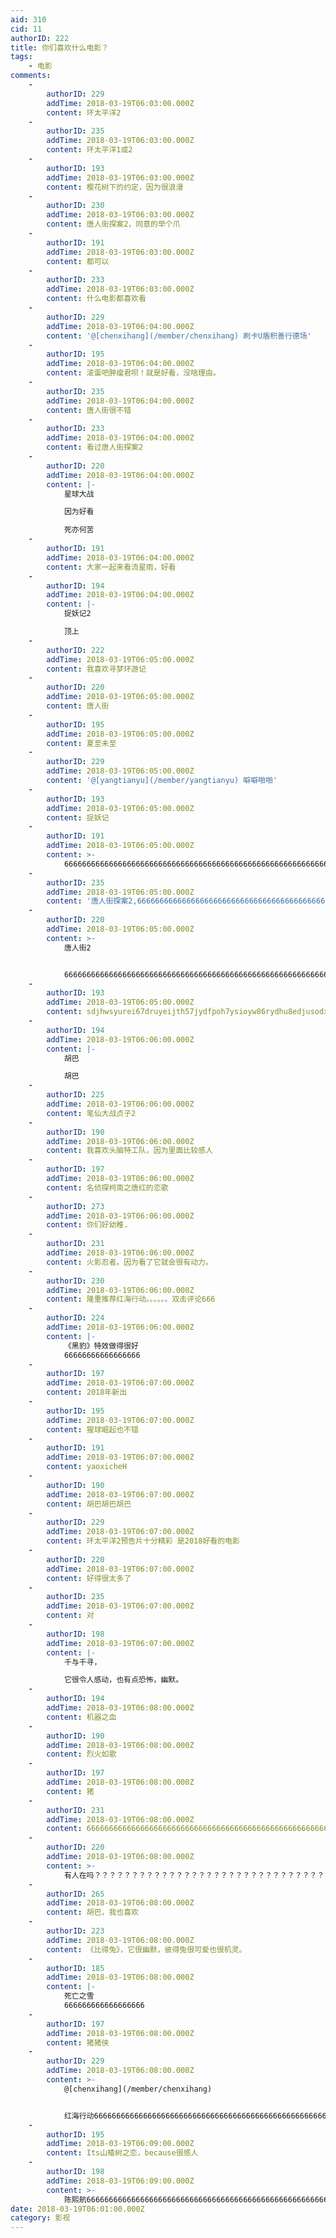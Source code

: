 ```yaml
---
aid: 310
cid: 11
authorID: 222
title: 你们喜欢什么电影？
tags:
    - 电影
comments:
    -
        authorID: 229
        addTime: 2018-03-19T06:03:00.000Z
        content: 环太平洋2
    -
        authorID: 235
        addTime: 2018-03-19T06:03:00.000Z
        content: 环太平洋1或2
    -
        authorID: 193
        addTime: 2018-03-19T06:03:00.000Z
        content: 樱花树下的约定，因为很浪漫
    -
        authorID: 230
        addTime: 2018-03-19T06:03:00.000Z
        content: 唐人街探案2，同意的举个爪
    -
        authorID: 191
        addTime: 2018-03-19T06:03:00.000Z
        content: 都可以
    -
        authorID: 233
        addTime: 2018-03-19T06:03:00.000Z
        content: 什么电影都喜欢看
    -
        authorID: 229
        addTime: 2018-03-19T06:04:00.000Z
        content: '@[chenxihang](/member/chenxihang) 刷卡U盾积善行德场'
    -
        authorID: 195
        addTime: 2018-03-19T06:04:00.000Z
        content: 滚蛋吧肿瘤君呗！就是好看，没啥理由。
    -
        authorID: 235
        addTime: 2018-03-19T06:04:00.000Z
        content: 唐人街很不错
    -
        authorID: 233
        addTime: 2018-03-19T06:04:00.000Z
        content: 看过唐人街探案2
    -
        authorID: 220
        addTime: 2018-03-19T06:04:00.000Z
        content: |-
            星球大战

            因为好看

            死亦何苦
    -
        authorID: 191
        addTime: 2018-03-19T06:04:00.000Z
        content: 大家一起来看流星雨，好看
    -
        authorID: 194
        addTime: 2018-03-19T06:04:00.000Z
        content: |-
            捉妖记2

            顶上
    -
        authorID: 222
        addTime: 2018-03-19T06:05:00.000Z
        content: 我喜欢寻梦环游记
    -
        authorID: 220
        addTime: 2018-03-19T06:05:00.000Z
        content: 唐人街
    -
        authorID: 195
        addTime: 2018-03-19T06:05:00.000Z
        content: 夏至未至
    -
        authorID: 229
        addTime: 2018-03-19T06:05:00.000Z
        content: '@[yangtianyu](/member/yangtianyu) 噼噼啪啪'
    -
        authorID: 193
        addTime: 2018-03-19T06:05:00.000Z
        content: 捉妖记
    -
        authorID: 191
        addTime: 2018-03-19T06:05:00.000Z
        content: >-
            666666666666666666666666666666666666666666666666666666666666666666666666666666666666666666666666666666666666666666666666666666666666666666666666666666666666666666666666666666666666666666666666666666666666666666666666666666666666666666666666666666666666666666666
    -
        authorID: 235
        addTime: 2018-03-19T06:05:00.000Z
        content: '唐人街探案2,66666666666666666666666666666666666666666666'
    -
        authorID: 220
        addTime: 2018-03-19T06:05:00.000Z
        content: >-
            唐人街2


            6666666666666666666666666666666666666666666666666666666666666666666666666666666666666666666666666666666666666666666666666666666666666666666666666666666666666666666666666666666666666
    -
        authorID: 193
        addTime: 2018-03-19T06:05:00.000Z
        content: sdjhwsyurei67druyeijth57jydfpoh7ysioyw86rydhu8edjusodxsedwouew93
    -
        authorID: 194
        addTime: 2018-03-19T06:06:00.000Z
        content: |-
            胡巴

            胡巴
    -
        authorID: 225
        addTime: 2018-03-19T06:06:00.000Z
        content: 笔仙大战贞子2
    -
        authorID: 190
        addTime: 2018-03-19T06:06:00.000Z
        content: 我喜欢头脑特工队，因为里面比较感人
    -
        authorID: 197
        addTime: 2018-03-19T06:06:00.000Z
        content: 名侦探柯南之唐红的恋歌
    -
        authorID: 273
        addTime: 2018-03-19T06:06:00.000Z
        content: 你们好幼稚.
    -
        authorID: 231
        addTime: 2018-03-19T06:06:00.000Z
        content: 火影忍者。因为看了它就会很有动力。
    -
        authorID: 230
        addTime: 2018-03-19T06:06:00.000Z
        content: 隆重推荐红海行动。。。。。。双击评论666
    -
        authorID: 224
        addTime: 2018-03-19T06:06:00.000Z
        content: |-
            《黑豹》特效做得很好  
            66666666666666666
    -
        authorID: 197
        addTime: 2018-03-19T06:07:00.000Z
        content: 2018年新出
    -
        authorID: 195
        addTime: 2018-03-19T06:07:00.000Z
        content: 猩球崛起也不错
    -
        authorID: 191
        addTime: 2018-03-19T06:07:00.000Z
        content: yaoxicheH
    -
        authorID: 190
        addTime: 2018-03-19T06:07:00.000Z
        content: 胡巴胡巴胡巴
    -
        authorID: 229
        addTime: 2018-03-19T06:07:00.000Z
        content: 环太平洋2预告片十分精彩 是2018好看的电影
    -
        authorID: 220
        addTime: 2018-03-19T06:07:00.000Z
        content: 好得很太多了
    -
        authorID: 235
        addTime: 2018-03-19T06:07:00.000Z
        content: 对
    -
        authorID: 198
        addTime: 2018-03-19T06:07:00.000Z
        content: |-
            千与千寻，

            它很令人感动，也有点恐怖，幽默。
    -
        authorID: 194
        addTime: 2018-03-19T06:08:00.000Z
        content: 机器之血
    -
        authorID: 190
        addTime: 2018-03-19T06:08:00.000Z
        content: 烈火如歌
    -
        authorID: 197
        addTime: 2018-03-19T06:08:00.000Z
        content: 猪
    -
        authorID: 231
        addTime: 2018-03-19T06:08:00.000Z
        content: 66666666666666666666666666666666666666666666666666666666666666666太6
    -
        authorID: 220
        addTime: 2018-03-19T06:08:00.000Z
        content: >-
            有人在吗？？？？？？？？？？？？？？？？？？？？？？？？？？？？？？？？？？？？？？？？？？？？？？？？？？？？？？？？？？？？？？？？？？？？？？？？？？？？？？？？？？？？？？？？？？？？？？？？？？？？？？？？？？？？？？？？？？？？？？？？？？？？？？？？？？？？？？？？？？？？？？？？？？？？？？？？？？？？？？？？？？？？？？
    -
        authorID: 265
        addTime: 2018-03-19T06:08:00.000Z
        content: 胡巴，我也喜欢
    -
        authorID: 223
        addTime: 2018-03-19T06:08:00.000Z
        content: 《比得兔》，它很幽默，彼得兔很可爱也很机灵。
    -
        authorID: 185
        addTime: 2018-03-19T06:08:00.000Z
        content: |-
            死亡之雪  
            666666666666666666
    -
        authorID: 197
        addTime: 2018-03-19T06:08:00.000Z
        content: 猪猪侠
    -
        authorID: 229
        addTime: 2018-03-19T06:08:00.000Z
        content: >-
            @[chenxihang](/member/chenxihang)


            红海行动6666666666666666666666666666666666666666666666666666666666666666666666666666
    -
        authorID: 195
        addTime: 2018-03-19T06:09:00.000Z
        content: Its山楂树之恋，because很感人
    -
        authorID: 198
        addTime: 2018-03-19T06:09:00.000Z
        content: >-
            陈熙航666666666666666666666666666666666666666666666666666666666666666666666666666666666666666666666666666666666666666666666666666666666666666666666666666666666666666666666666666666666666666666666666666666666666666666666666666666666666666666666666666666666666666666666666666666666666666666666666666666666666666666666666666666666666666666666666666666666666
date: 2018-03-19T06:01:00.000Z
category: 影视
---
```



